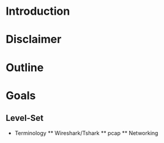 # Introduction

# Disclaimer

# Outline

# Goals

## Level-Set

* Terminology
** Wireshark/Tshark
** pcap
** Networking

